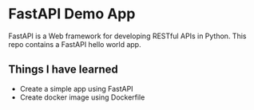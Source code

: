 # FastAPI Demo App

FastAPI is a Web framework for developing RESTful APIs in Python. This repo contains a FastAPI hello world app.

## Things I have learned

* Create a simple app using FastAPI
* Create docker image using Dockerfile